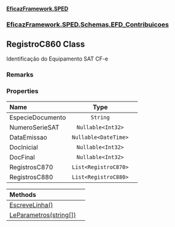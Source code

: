 #### [EficazFramework.SPED](EficazFrameworkSPED.md 'EficazFramework SPED')
### [EficazFramework.SPED.Schemas.EFD_Contribuicoes](EficazFramework.SPED.Schemas.EFD_Contribuicoes.md 'EficazFramework.SPED.Schemas.EFD_Contribuicoes')

## RegistroC860 Class

Identificação do Equipamento SAT CF-e

### Remarks
### Properties

| Name | Type | |
| :--- | :---: | :--- |
| EspecieDocumento | `String` |  |
| NumeroSerieSAT | `Nullable<Int32>` |  |
| DataEmissao | `Nullable<DateTime>` |  |
| DocInicial | `Nullable<Int32>` |  |
| DocFinal | `Nullable<Int32>` |  |
| RegistrosC870 | `List<RegistroC870>` |  |
| RegistrosC880 | `List<RegistroC880>` |  |

| Methods | |
| :--- | :--- |
| [EscreveLinha()](EficazFramework.SPED.Schemas.EFD_Contribuicoes/RegistroC860/EscreveLinha().md 'EficazFramework.SPED.Schemas.EFD_Contribuicoes.RegistroC860.EscreveLinha()') | |
| [LeParametros(string[])](EficazFramework.SPED.Schemas.EFD_Contribuicoes/RegistroC860/LeParametros(string[]).md 'EficazFramework.SPED.Schemas.EFD_Contribuicoes.RegistroC860.LeParametros(string[])') | |
